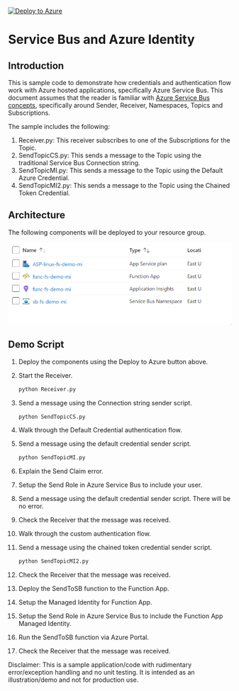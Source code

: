 [![Deploy to Azure](https://aka.ms/deploytoazurebutton)](https://portal.azure.com/#create/Microsoft.Template/uri/https%3A%2F%2Fraw.githubusercontent.com%2Ffsaleemm%2FAzureServiceBusManagedIdentity%2Fmain%2Ftemplates%2Fazuredeploy.json)

# Service Bus and Azure Identity

## Introduction

This is sample code to demonstrate how credentials and authentication flow work with Azure hosted applications, specifically Azure Service Bus. This document assumes that the reader is familiar with [Azure Service Bus concepts](https://docs.microsoft.com/en-us/azure/service-bus-messaging/service-bus-messaging-overview#concepts-and-terminology), specifically around Sender, Receiver, Namespaces, Topics and Subscriptions. 

The sample includes the following:

1. Receiver.py: This receiver subscribes to one of the Subscriptions for the Topic.
1. SendTopicCS.py: This sends a message to the Topic using the traditional Service Bus Connection string.
1. SendTopicMI.py: This sends a message to the Topic using the Default Azure Credential.
1. SendTopicMI2.py: This sends a message to the Topic using the Chained Token Credential.

## Architecture

The following components will be deployed to your resource group.

![Components Deployed](/images/comp.PNG)

## Demo Script

1. Deploy the components using the Deploy to Azure button above.
1. Start the Receiver.

    ```bash
    python Receiver.py
    ```

1. Send a message using the Connection string sender script.

    ```bash
    python SendTopicCS.py
    ```

1. Walk through the Default Credential authentication flow.
1. Send a message using the default credential sender script.

    ```bash
    python SendTopicMI.py
    ```

1. Explain the Send Claim error.
1. Setup the Send Role in Azure Service Bus to include your user.
1. Send a message using the default credential sender script. There will be no error.
1. Check the Receiver that the message was received.
1. Walk through the custom authentication flow.
1. Send a message using the chained token credential sender script.

    ```bash
    python SendTopicMI2.py
    ```

1. Check the Receiver that the message was received.
1. Deploy the SendToSB function to the Function App.
1. Setup the Managed Identity for Function App.
1. Setup the Send Role in Azure Service Bus to include the Function App Managed Identity.
1. Run the SendToSB function via Azure Portal.
1. Check the Receiver that the message was received.

Disclaimer: This is a sample application/code with rudimentary error/exception handling and no unit testing. It is intended as an illustration/demo and not for production use.